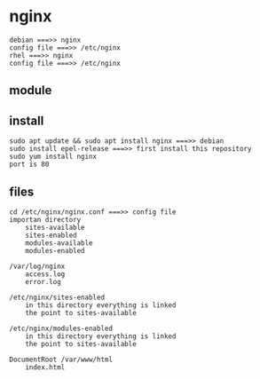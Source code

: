 # nginx
	debian ===>> nginx
	config file ===>> /etc/nginx
	rhel ===>> nginx
	config file ===>> /etc/nginx
	
## module

## install
	sudo apt update && sudo apt install nginx ===>> debian
	sudo install epel-release ===>> first install this repository
	sudo yum install nginx
	port is 80

## files
	cd /etc/nginx/nginx.conf ===>> config file
	importan directory
		sites-available
		sites-enabled
		modules-available
		modules-enabled

	/var/log/nginx
		access.log
		error.log

	/etc/nginx/sites-enabled
		in this directory everything is linked
		the point to sites-available
	
    /etc/nginx/modules-enabled
		in this directory everything is linked
		the point to sites-available
	
    DocumentRoot /var/www/html
		index.html